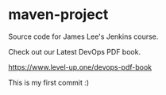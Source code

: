 # maven-project
Source code for James Lee's Jenkins course.

Check out our Latest DevOps PDF book.

https://www.level-up.one/devops-pdf-book

This is my first commit :)
